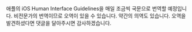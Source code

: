 애플의 iOS Human Interface Guidelines을 매일 조금씩 국문으로 번역할 예정입니다.
비전문가의 번역이므로 오역이 있을 수 있습니다. 약간의 의역도 있습니다. 
오역을 발견하셨다면 댓글을 달아주시면 감사하겠습니다.
